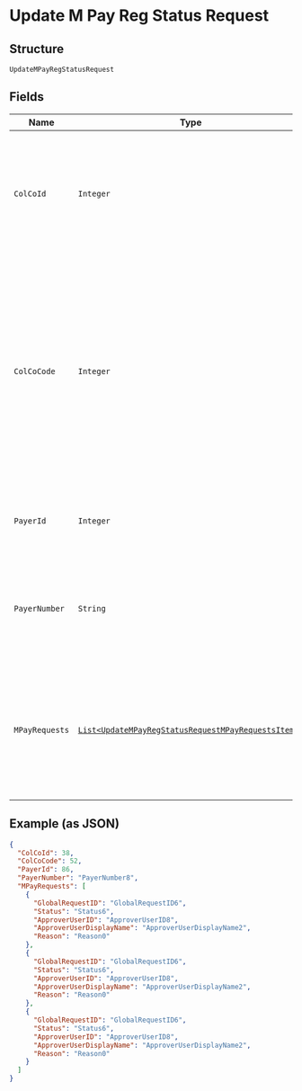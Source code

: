 
# Update M Pay Reg Status Request

## Structure

`UpdateMPayRegStatusRequest`

## Fields

| Name | Type | Tags | Description | Getter | Setter |
|  --- | --- | --- | --- | --- | --- |
| `ColCoId` | `Integer` | Optional | Collecting Company Id  of the selected payer.<br>Optional if ColCoCode is passed else Mandatory.<br>Example:<br>1-Philippines<br>5-UK | Integer getColCoId() | setColCoId(Integer colCoId) |
| `ColCoCode` | `Integer` | Optional | Collecting Company Code (Shell Code) of the selected payer.<br>Mandatory for serviced OUs such as Romania, Latvia, Lithuania, Estonia, Ukraine etc. It is optional for other countries if ColCoID is provided.<br>Example:<br>86-Philippines<br>5-UK | Integer getColCoCode() | setColCoCode(Integer colCoCode) |
| `PayerId` | `Integer` | Optional | Payer Id  of the selected payer.<br>Optional if PayerNumber is passed else Mandatory | Integer getPayerId() | setPayerId(Integer payerId) |
| `PayerNumber` | `String` | Optional | Payer Number (Ex: GB000000123) of the selected payer.<br>Optional if PayerId is passed else Mandatory | String getPayerNumber() | setPayerNumber(String payerNumber) |
| `MPayRequests` | [`List<UpdateMPayRegStatusRequestMPayRequestsItems>`](../../doc/models/update-m-pay-reg-status-request-m-pay-requests-items.md) | Optional | List of MPay Request to be updated for Fleet Manager approval status.<br>Mandatory<br>Maximum number of requests that can be submitted are 50 | List<UpdateMPayRegStatusRequestMPayRequestsItems> getMPayRequests() | setMPayRequests(List<UpdateMPayRegStatusRequestMPayRequestsItems> mPayRequests) |

## Example (as JSON)

```json
{
  "ColCoId": 38,
  "ColCoCode": 52,
  "PayerId": 86,
  "PayerNumber": "PayerNumber8",
  "MPayRequests": [
    {
      "GlobalRequestID": "GlobalRequestID6",
      "Status": "Status6",
      "ApproverUserID": "ApproverUserID8",
      "ApproverUserDisplayName": "ApproverUserDisplayName2",
      "Reason": "Reason0"
    },
    {
      "GlobalRequestID": "GlobalRequestID6",
      "Status": "Status6",
      "ApproverUserID": "ApproverUserID8",
      "ApproverUserDisplayName": "ApproverUserDisplayName2",
      "Reason": "Reason0"
    },
    {
      "GlobalRequestID": "GlobalRequestID6",
      "Status": "Status6",
      "ApproverUserID": "ApproverUserID8",
      "ApproverUserDisplayName": "ApproverUserDisplayName2",
      "Reason": "Reason0"
    }
  ]
}
```

